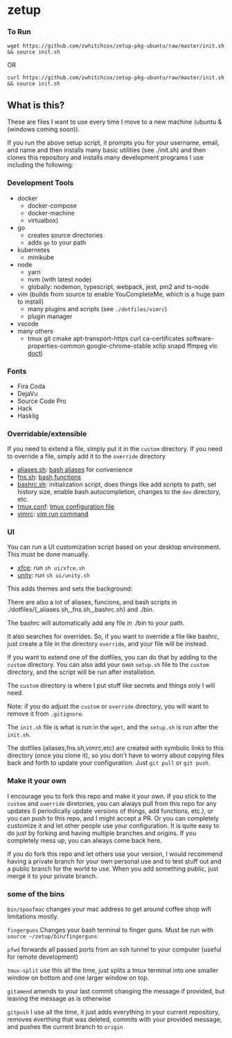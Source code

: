 # zetup

### To Run

`wget https://github.com/zwhitchcox/zetup-pkg-ubuntu/raw/master/init.sh && source init.sh`

OR

`curl https://github.com/zwhitchcox/zetup-pkg-ubuntu/raw/master/init.sh && source init.sh`


## What is this?

These are files I want to use every time I move to a new machine (ubuntu & (windows coming soon)).

If you run the above setup script, it prompts you for your username, email, and name and then installs many basic utilities (see ./init.sh) and then clones this repository and installs many development programs I use including the following:

### Development Tools

* docker
  - docker-compose
  - docker-machine
  - virtualbox)
* go
  - creates source directories
  - adds `go` to your path
* kubernetes
  - minikube
* node
  - yarn
  - nvm (with latest node)
  - globally: nodemon, typescript, webpack, jest, pm2 and ts-node
* vim (builds from source to enable YouCompleteMe, which is a huge pain to install)
  - many plugins and scripts (see `./dotfiles/vimrc`)
  - plugin manager
* vscode
* many others
  - tmux git cmake apt-transport-https curl ca-certificates software-properties-common google-chrome-stable xclip snapd ffmpeg vlc [doctl](https://github.com/digitalocean/doctl)


### Fonts

* Fira Coda
* DejaVu
* Source Code Pro
* Hack
* Hasklig


### Overridable/extensible

If you need to extend a file, simply put it in the `custom` directory. If you need to override a file, simply add it to the `override` directory

* [aliases.sh](dotfiles/_aliases.sh): [bash aliases](https://www.tldp.org/LDP/abs/html/aliases.html) for convenience
* [fns.sh](dotfiles/_fns.sh): [bash functions](https://linuxize.com/post/bash-functions/)
* [bashrc.sh](dotfiles/_bashrc.sh): initialization script, does things like add scripts to path, set history size, enable bash autocompletion, changes to the `dev` directory, etc.
* [tmux.conf](dotfiles/_tmux.conf): [tmux configuration file](https://github.com/tmux/tmux)
* [vimrc](dotfiles/_vimrc): [vim run command](https://www.vim.org/)
 

### UI

You can run a UI customization script based on your desktop environment. This must be done manually.

* [xfce](ui/xfce.sh): run `sh ui/xfce.sh`
* [unity](ui/unity.sh): run `sh ui/unity.sh`

This adds themes and sets the background:



There are also a lot of aliases, funcions, and bash scripts in ./dotfiles/{_aliases.sh,_fns.sh,_bashrc.sh} and ./bin.

The bashrc will automatically add any file in ./bin to your path.

It also searches for overrides. So, if you want to override a file like bashrc, just create a file in the directory `override`, and your file will be instead.

If you want to extend one of the dotfiles, you can do that by adding to the `custom` directory. You can also add your own `setup.sh` file to the `custom` directory, and the script will be run after installation.

The `custom` directory is where I put stuff like secrets and things only I will need.

Note: if you do adjust the `custom` or `override` directory, you will want to remove it from `.gitignore`.

The `init.sh` file is what is run in the `wget`, and the `setup.sh` is run after the `init.sh`.

The dotfiles (aliases,fns.sh,vimrc,etc) are created with symbolic links to this directory (once you clone it), so you don't have to worry about copying files back and forth to update your configuration. Just `git pull` or `git push`.

### Make it your own

I encourage you to fork this repo and make it your own. If you stick to the `custom` and `override` diretories, you can always pull from this repo for any updates (I periodically update versions of things, add functions, etc.), or you can push to this repo, and I might accept a PR. Or you can completely customize it and let other people use your configuration. It is quite easy to do just by forking and having multiple branches and origins. If you completely mess up, you can always come back here.

If you do fork this repo and let others use your version, I would recommend having a private branch for your own personal use and to test stuff out and a public branch for the world to use. When you add something public, just merge it to your private branch.

### some of the bins

`bin/spoofmac` changes your mac address to get around coffee shop wifi limitations mostly.

`fingerguns` Changes your bash terminal to finger guns. Must be run with `source ~/zetup/bin/fingerguns`

`pfwd` forwards all passed ports from an ssh tunnel to your computer (useful for remote development)

  `tmux-split` use this all the time, just splits a tmux terminal into one smaller window on bottom and one larger window on top.

  `gitamend` amends to your last commit changing the message if provided, but leaving the message as is otherwise

  `gitpush` I use all the time, it just adds everything in your current repository, removes everthing that was deleted, commits with your provided message, and pushes the current branch to `origin`
